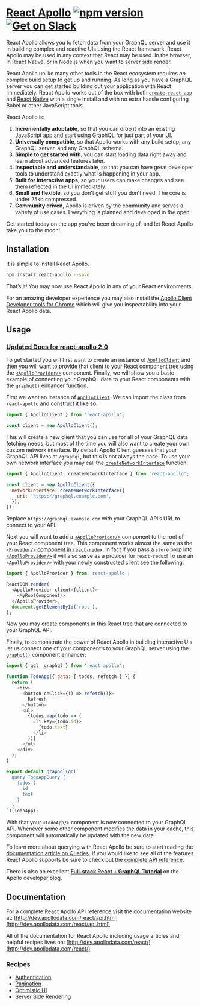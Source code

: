 # [React Apollo](http://dev.apollodata.com/react/) [![npm version](https://badge.fury.io/js/react-apollo.svg)](https://badge.fury.io/js/react-apollo) [![Get on Slack](https://img.shields.io/badge/slack-join-orange.svg)](http://www.apollostack.com/#slack)

React Apollo allows you to fetch data from your GraphQL server and use it in building complex and reactive UIs using the React framework. React Apollo may be used in any context that React may be used. In the browser, in React Native, or in Node.js when you want to server side render.

React Apollo unlike many other tools in the React ecosystem requires _no_ complex build setup to get up and running. As long as you have a GraphQL server you can get started building out your application with React immediately. React Apollo works out of the box with both [`create-react-app`][] and [React Native][] with a single install and with no extra hassle configuring Babel or other JavaScript tools.

[`create-react-app`]: https://github.com/facebookincubator/create-react-app
[React Native]: http://facebook.github.io/react-native

React Apollo is:

1. **Incrementally adoptable**, so that you can drop it into an existing JavaScript app and start using GraphQL for just part of your UI.
2. **Universally compatible**, so that Apollo works with any build setup, any GraphQL server, and any GraphQL schema.
2. **Simple to get started with**, you can start loading data right away and learn about advanced features later.
3. **Inspectable and understandable**, so that you can have great developer tools to understand exactly what is happening in your app.
4. **Built for interactive apps**, so your users can make changes and see them reflected in the UI immediately.
4. **Small and flexible**, so you don't get stuff you don't need. The core is under 25kb compressed.
5. **Community driven**, Apollo is driven by the community and serves a variety of use cases. Everything is planned and developed in the open.

Get started today on the app you’ve been dreaming of, and let React Apollo take you to the moon!

## Installation

It is simple to install React Apollo.

```bash
npm install react-apollo --save
```

That’s it! You may now use React Apollo in any of your React environments.

For an amazing developer experience you may also install the [Apollo Client Developer tools for Chrome][] which will give you inspectability into your React Apollo data.

[Apollo Client Developer tools for Chrome]: https://chrome.google.com/webstore/detail/apollo-client-developer-t/jdkknkkbebbapilgoeccciglkfbmbnfm

## Usage

### [Updated Docs for react-apollo 2.0](https://www.apollographql.com/docs/react/index.html)

To get started you will first want to create an instance of [`ApolloClient`][] and then you will want to provide that client to your React component tree using the [`<ApolloProvider/>`][] component. Finally, we will show you a basic example of connecting your GraphQL data to your React components with the [`graphql()`][] enhancer function.

First we want an instance of [`ApolloClient`][]. We can import the class from `react-apollo` and construct it like so:

```js
import { ApolloClient } from 'react-apollo';

const client = new ApolloClient();
```

This will create a new client that you can use for all of your GraphQL data fetching needs, but most of the time you will also want to create your own custom network interface. By default Apollo Client guesses that your GraphQL API lives at `/graphql`, but this is not always the case. To use your own network interface you may call the [`createNetworkInterface`][] function:

```js
import { ApolloClient, createNetworkInterface } from 'react-apollo';

const client = new ApolloClient({
  networkInterface: createNetworkInterface({
    uri: 'https://graphql.example.com',
  }),
});
```

Replace `https://graphql.example.com` with your GraphQL API’s URL to connect to your API.

Next you will want to add a [`<ApolloProvider/>`][] component to the root of your React component tree. This component works almost the same as the [`<Provider/>` component in `react-redux`][]. In fact if you pass a `store` prop into [`<ApolloProvider/>`][] it will also serve as a provider for `react-redux`! To use an [`<ApolloProvider/>`][] with your newly constructed client see the following:

```js
import { ApolloProvider } from 'react-apollo';

ReactDOM.render(
  <ApolloProvider client={client}>
    <MyRootComponent/>
  </ApolloProvider>,
  document.getElementById('root'),
);
```

Now you may create components in this React tree that are connected to your GraphQL API.

Finally, to demonstrate the power of React Apollo in building interactive UIs let us connect one of your component’s to your GraphQL server using the [`graphql()`][] component enhancer:

```js
import { gql, graphql } from 'react-apollo';

function TodoApp({ data: { todos, refetch } }) {
  return (
    <div>
      <button onClick={() => refetch()}>
        Refresh
      </button>
      <ul>
        {todos.map(todo => (
          <li key={todo.id}>
            {todo.text}
          </li>
        ))}
      </ul>
    </div>
  );
}

export default graphql(gql`
  query TodoAppQuery {
    todos {
      id
      text
    }
  }
`)(TodoApp);
```

With that your `<TodoApp/>` component is now connected to your GraphQL API. Whenever some other component modifies the data in your cache, this component will automatically be updated with the new data.

To learn more about querying with React Apollo be sure to start reading the [documentation article on Queries][]. If you would like to see all of the features React Apollo supports be sure to check out the [complete API reference][].

There is also an excellent [**Full-stack React + GraphQL Tutorial**][] on the Apollo developer blog.

[`ApolloClient`]: http://dev.apollodata.com/core/apollo-client-api.html#apollo-client
[`<ApolloProvider/>`]: http://dev.apollodata.com/react/api.html#ApolloProvider
[`graphql()`]: http://dev.apollodata.com/react/api.html#graphql
[`createNetworkInterface`]: http://dev.apollodata.com/core/network.html
[`<Provider/>` component in `react-redux`]: https://github.com/reactjs/react-redux/blob/master/docs/api.md#provider-store
[documentation article on Queries]: http://dev.apollodata.com/react/queries.html
[complete API reference]: http://dev.apollodata.com/react/api.html
[**Full-stack React + GraphQL Tutorial**]: https://dev-blog.apollodata.com/full-stack-react-graphql-tutorial-582ac8d24e3b#.w8e9j7jmp
[Learn Apollo]: https://www.learnapollo.com/

## Documentation

For a complete React Apollo API reference visit the documentation website at: [http://dev.apollodata.com/react/api.html](http://dev.apollodata.com/react/api.html)

All of the documentation for React Apollo including usage articles and helpful recipes lives on: [http://dev.apollodata.com/react/](http://dev.apollodata.com/react/)

### Recipes

- [Authentication](http://dev.apollodata.com/react/auth.html)
- [Pagination](http://dev.apollodata.com/react/pagination.html)
- [Optimistic UI](http://dev.apollodata.com/react/optimistic-ui.html)
- [Server Side Rendering](http://dev.apollodata.com/react/server-side-rendering.html)
